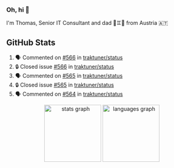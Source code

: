 ### Oh, hi 👋

I'm Thomas, Senior IT Consultant and dad 👶♊️👶 from Austria 🇦🇹

<!--
**traktuner/traktuner** is a ✨ _special_ ✨ repository because its `README.md` (this file) appears on your GitHub profile.

Here are some ideas to get you started:

- 🔭 I’m currently working on ...
- 🌱 I’m currently learning ...
- 👯 I’m looking to collaborate on ...
- 🤔 I’m looking for help with ...
- 💬 Ask me about ...
- 📫 How to reach me: ...
- 😄 Pronouns: ...
- ⚡ Fun fact: ...
-->

</div>

## GitHub Stats
<!--START_SECTION:activity-->
1. 🗣 Commented on [#566](https://github.com/traktuner/status/issues/566#issuecomment-2849371557) in [traktuner/status](https://github.com/traktuner/status)
2. 🔒 Closed issue [#566](https://github.com/traktuner/status/issues/566) in [traktuner/status](https://github.com/traktuner/status)
3. 🗣 Commented on [#565](https://github.com/traktuner/status/issues/565#issuecomment-2849371519) in [traktuner/status](https://github.com/traktuner/status)
4. 🔒 Closed issue [#565](https://github.com/traktuner/status/issues/565) in [traktuner/status](https://github.com/traktuner/status)
5. 🗣 Commented on [#564](https://github.com/traktuner/status/issues/564#issuecomment-2849367175) in [traktuner/status](https://github.com/traktuner/status)
<!--END_SECTION:activity-->

<div align="center">
  <img src="https://github-readme-stats.vercel.app/api?username=traktuner&hide_title=false&hide_rank=false&show_icons=true&include_all_commits=true&count_private=true&disable_animations=false&theme=dracula&locale=en&hide_border=false&order=1" height="150" alt="stats graph"  />
  <img src="https://github-readme-stats.vercel.app/api/top-langs?username=traktuner&locale=en&hide_title=false&layout=compact&card_width=320&langs_count=5&theme=dracula&hide_border=false&order=2" height="150" alt="languages graph"  />
</div>
